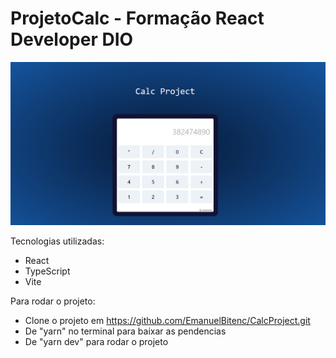 # ProjetoCalc - Formação React Developer DIO

![ProjetoCalc](image.png)

Tecnologias utilizadas:

- React
- TypeScript
- Vite

Para rodar o projeto:

- Clone o projeto em https://github.com/EmanuelBitenc/CalcProject.git
- De "yarn" no terminal para baixar as pendencias
- De "yarn dev" para rodar o projeto
